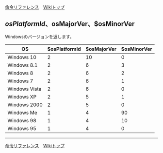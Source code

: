
[命令リファレンス](./reference.md)&emsp;[Wikiトップ](./)

<title>命令リファレンス - $osPlatformId、$osMajorVer、$osMinorVer</title>

## $osPlatformId、$osMajorVer、$osMinorVer
Windowsのバージョンを返します。

|OS|$osPlatformId|$osMajorVer|$osMinorVer|
|-|-|-|-|
|Windows 10|2|10|0|
|Windows 8.1|2|6|3|
|Windows 8|2|6|2|
|Windows 7|2|6|1|
|Windows Vista|2|6|0|
|Windows XP|2|5|1|
|Windows 2000|2|5|0|
|Windows Me|1|4|90|
|Windows 98|1|4|10|
|Windows 95|1|4|0|

***

[命令リファレンス](./reference.md)&emsp;[Wikiトップ](./)

